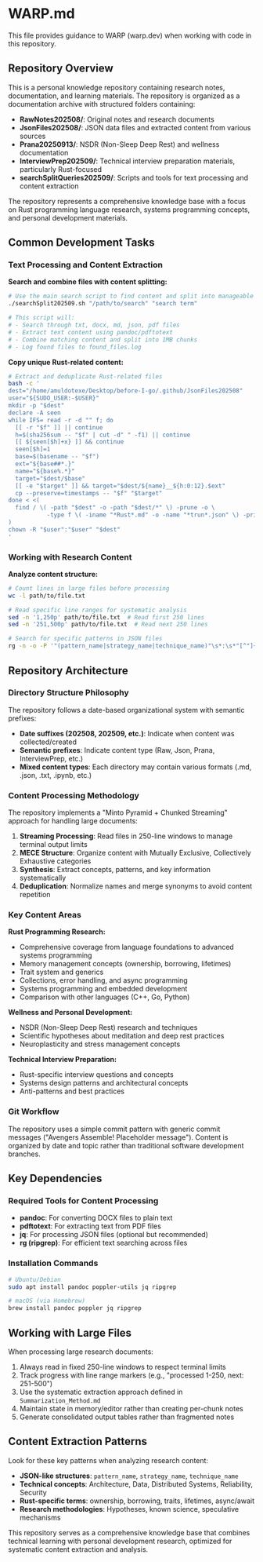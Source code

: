 # WARP.md

This file provides guidance to WARP (warp.dev) when working with code in this repository.

## Repository Overview

This is a personal knowledge repository containing research notes, documentation, and learning materials. The repository is organized as a documentation archive with structured folders containing:

- **RawNotes202508/**: Original notes and research documents
- **JsonFiles202508/**: JSON data files and extracted content from various sources
- **Prana20250913/**: NSDR (Non-Sleep Deep Rest) and wellness documentation
- **InterviewPrep202509/**: Technical interview preparation materials, particularly Rust-focused
- **searchSplitQueries202509/**: Scripts and tools for text processing and content extraction

The repository represents a comprehensive knowledge base with a focus on Rust programming language research, systems programming concepts, and personal development materials.

## Common Development Tasks

### Text Processing and Content Extraction

**Search and combine files with content splitting:**
```bash
# Use the main search script to find content and split into manageable chunks
./searchSplit202509.sh "/path/to/search" "search term"

# This script will:
# - Search through txt, docx, md, json, pdf files
# - Extract text content using pandoc/pdftotext
# - Combine matching content and split into 1MB chunks
# - Log found files to found_files.log
```

**Copy unique Rust-related content:**
```bash
# Extract and deduplicate Rust-related files
bash -c '
dest="/home/amuldotexe/Desktop/before-I-go/.github/JsonFiles202508"
user="${SUDO_USER:-$USER}"
mkdir -p "$dest"
declare -A seen
while IFS= read -r -d "" f; do
  [[ -r "$f" ]] || continue
  h=$(sha256sum -- "$f" | cut -d" " -f1) || continue
  [[ ${seen[$h]+x} ]] && continue
  seen[$h]=1
  base=$(basename -- "$f")
  ext="${base##*.}"
  name="${base%.*}"
  target="$dest/$base"
  [[ -e "$target" ]] && target="$dest/${name}__${h:0:12}.$ext"
  cp --preserve=timestamps -- "$f" "$target"
done < <(
  find / \( -path "$dest" -o -path "$dest/*" \) -prune -o \
           -type f \( -iname "*Rust*.md" -o -name "*trun*.json" \) -print0 2>/dev/null
)
chown -R "$user":"$user" "$dest"
'
```

### Working with Research Content

**Analyze content structure:**
```bash
# Count lines in large files before processing
wc -l path/to/file.txt

# Read specific line ranges for systematic analysis
sed -n '1,250p' path/to/file.txt  # Read first 250 lines
sed -n '251,500p' path/to/file.txt  # Read next 250 lines

# Search for specific patterns in JSON files
rg -n -o -P '"(pattern_name|strategy_name|technique_name)"\s*:\s*"[^"]+"' file.json
```

## Repository Architecture

### Directory Structure Philosophy

The repository follows a date-based organizational system with semantic prefixes:

- **Date suffixes (202508, 202509, etc.)**: Indicate when content was collected/created
- **Semantic prefixes**: Indicate content type (Raw, Json, Prana, InterviewPrep, etc.)
- **Mixed content types**: Each directory may contain various formats (.md, .json, .txt, .ipynb, etc.)

### Content Processing Methodology

The repository implements a "Minto Pyramid + Chunked Streaming" approach for handling large documents:

1. **Streaming Processing**: Read files in 250-line windows to manage terminal output limits
2. **MECE Structure**: Organize content with Mutually Exclusive, Collectively Exhaustive categories
3. **Synthesis**: Extract concepts, patterns, and key information systematically
4. **Deduplication**: Normalize names and merge synonyms to avoid content repetition

### Key Content Areas

**Rust Programming Research:**
- Comprehensive coverage from language foundations to advanced systems programming
- Memory management concepts (ownership, borrowing, lifetimes)
- Trait system and generics
- Collections, error handling, and async programming
- Systems programming and embedded development
- Comparison with other languages (C++, Go, Python)

**Wellness and Personal Development:**
- NSDR (Non-Sleep Deep Rest) research and techniques
- Scientific hypotheses about meditation and deep rest practices
- Neuroplasticity and stress management concepts

**Technical Interview Preparation:**
- Rust-specific interview questions and concepts
- Systems design patterns and architectural concepts
- Anti-patterns and best practices

### Git Workflow

The repository uses a simple commit pattern with generic commit messages ("Avengers Assemble! Placeholder message"). Content is organized by date and topic rather than traditional software development branches.

## Key Dependencies

### Required Tools for Content Processing

- **pandoc**: For converting DOCX files to plain text
- **pdftotext**: For extracting text from PDF files  
- **jq**: For processing JSON files (optional but recommended)
- **rg (ripgrep)**: For efficient text searching across files

### Installation Commands

```bash
# Ubuntu/Debian
sudo apt install pandoc poppler-utils jq ripgrep

# macOS (via Homebrew)
brew install pandoc poppler jq ripgrep
```

## Working with Large Files

When processing large research documents:

1. Always read in fixed 250-line windows to respect terminal limits
2. Track progress with line range markers (e.g., "processed 1-250, next: 251-500")
3. Use the systematic extraction approach defined in `Summarization_Method.md`
4. Maintain state in memory/editor rather than creating per-chunk notes
5. Generate consolidated output tables rather than fragmented notes

## Content Extraction Patterns

Look for these key patterns when analyzing research content:

- **JSON-like structures**: `pattern_name`, `strategy_name`, `technique_name`
- **Technical concepts**: Architecture, Data, Distributed Systems, Reliability, Security
- **Rust-specific terms**: ownership, borrowing, traits, lifetimes, async/await
- **Research methodologies**: Hypotheses, known science, speculative mechanisms

This repository serves as a comprehensive knowledge base that combines technical learning with personal development research, optimized for systematic content extraction and analysis.